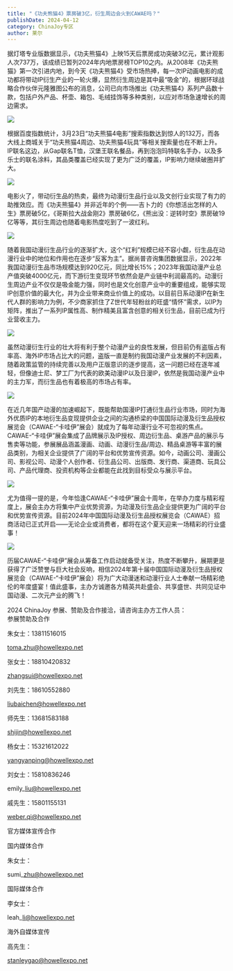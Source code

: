 ```yaml
---
title: "《功夫熊猫4》票房破3亿，衍生周边会火到CAWAE吗？"
publishDate: 2024-04-12
category: ChinaJoy专区
author: 莱尔
---
```


据灯塔专业版数据显示，《功夫熊猫4》上映15天后票房成功突破3亿元，累计观影人次737万，该成绩已暂列2024年内地票房榜TOP10之内。从2008年《功夫熊猫》第一次引进内地，到今天《功夫熊猫4》受市场热捧，每一次IP动画电影的成功都将带动IP衍生产业的一轮火爆，显然衍生周边是其中最“吸金”的，根据环球战略合作伙伴元隆雅图公布的消息，公司已向市场推出《功夫熊猫4》系列产品数十款，包括户外产品、杯壶、箱包、毛绒挂饰等多种类别，以应对市场急速增长的周边需求。

![](https://ec-net-1251389766.cos.ap-shanghai.myqcloud.com/wp-content/uploads/2024/04/20240412162139826-576x1024.jpg)

根据百度指数统计，3月23日“功夫熊猫4电影”搜索指数达到惊人的132万，而各大线上商城关于“功夫熊猫4周边、功夫熊猫4玩具”等相关搜索量也在不断上升。IP联名这边，从Gap联名T恤，汉堡王联名餐品，再到泡泡玛特联名手办，以及多乐士的联名涂料，其品类覆盖已经实现了更为广泛的覆盖，IP影响力继续破圈并扩大。

![](https://ec-net-1251389766.cos.ap-shanghai.myqcloud.com/wp-content/uploads/2024/04/20240412162143917-873x1024.jpg)

电影火了，带动衍生品的热卖，最终为动漫衍生品行业以及文创行业实现了有力的助推效应。而《功夫熊猫4》并非近年的个例——吉卜力的《你想活出怎样的人生》票房破5亿，《哥斯拉大战金刚2》票房破6亿，《熊出没：逆转时空》票房破19亿等等，其衍生周边也随着电影热度吃到了一波红利。

![](https://ec-net-1251389766.cos.ap-shanghai.myqcloud.com/wp-content/uploads/2024/04/20240412162145163.jpg)

随着我国动漫衍生品行业的逐渐扩大，这个“红利”规模已经不容小觑，衍生品在动漫行业中的地位和作用也在逐步“反客为主”。据尚普咨询集团数据显示，2022年我国动漫衍生品市场规模达到920亿元，同比增长15%；2023年我国动漫产业总产值突破4000亿元，而下游衍生变现环节依然会是产业链中利润最高的。动漫衍生周边产业不仅仅是吸金能力强，同时也是文化创意产业中的重要组成，能够实现IP创意价值的最大化，并为企业带来商业价值上的成功。以目前日系动漫IP在新生代人群的影响力为例，不少商家抓住了Z世代年轻粉丝的旺盛“情怀”需求，以IP为矩阵，推出了一系列IP属性高、制作精美且富含创意的相关衍生品，目前已成为行业营收主力。

![](https://ec-net-1251389766.cos.ap-shanghai.myqcloud.com/wp-content/uploads/2024/04/20240412162153118.jpg)

虽然动漫衍生行业的壮大将有利于整个动漫产业的良性发展，但目前仍有盗版占有率高、海外IP市场占比大的问题，盗版一直是制约我国动漫产业发展的不利因素，随着政策监管的持续完善以及用户正版意识的逐步提高，这一问题已经在逐年减轻，但像迪士尼、梦工厂为代表的欧美动漫IP以及日漫IP，依然是我国动漫产业中的主力军，而衍生品也有着极高的市场占有率。

![](https://ec-net-1251389766.cos.ap-shanghai.myqcloud.com/wp-content/uploads/2024/04/20240412162209161.jpg)

在近几年国产动漫的加速崛起下，既能帮助国漫IP打通衍生品行业市场，同时为海外优质IP的本地衍生品变现提供企业之间的沟通桥梁的中国国际动漫及衍生品授权展览会（CAWAE-“卡哇伊”展会）就成为了每年动漫行业不可忽视的焦点。CAWAE-“卡哇伊”展会集成了品牌展示及IP授权、周边衍生品、桌游产品的展示与售卖等功能，参展展品涵盖漫画、动画、动漫衍生品/周边、精品桌游等丰富的展品类别，为相关企业提供了广阔的平台和优势宣传资源。如今，动画公司、漫画公司、影视公司、动漫个人创作者、衍生品公司、出版商、发行商、渠道商、玩具公司、产品代理商、投资机构等企业都能在此找到目标受众与展示平台。

![](https://ec-net-1251389766.cos.ap-shanghai.myqcloud.com/wp-content/uploads/2024/04/20240412162214227.jpg)

尤为值得一提的是，今年恰逢CAWAE-“卡哇伊”展会十周年，在举办力度与精彩程度上，展会主办方将集中产业优势资源，为动漫及衍生品企业提供更为广阔的平台和优势宣传资源。目前2024年中国国际动漫及衍生品授权展览会（CAWAE）招商活动已正式开启——无论企业或消费者，都将在这个夏天迎来一场精彩的行业盛事！

![](https://ec-net-1251389766.cos.ap-shanghai.myqcloud.com/wp-content/uploads/2024/04/20240412162216862-866x1024.jpg)

历届CAWAE-“卡哇伊”展会从筹备工作启动就备受关注，热度不断攀升，展期更是获得了广泛赞誉与巨大社会反响，相信2024年第十届中国国际动漫及衍生品授权展览会（CAWAE-“卡哇伊”展会）将为广大动漫迷和动漫行业人士奉献一场精彩绝伦的年度盛宴！值此盛事，主办方诚邀各方精英共赴盛会、共享盛世、共同见证中国动漫、二次元产业的腾飞！

2024 ChinaJoy 参展、赞助及合作接洽，请咨询主办方工作人员：  
参展赞助及合作

朱女士：13811516015

toma.zhu@howellexpo.net

张女士：18810420832

zhangsui@howellexpo.net

刘先生：18610552880

liubaichen@howellexpo.net

师先生：13681583188

shijin@howellexpo.net

杨女士：15321612022

[yangyanping@howellexpo.net](mailto:yangyanping@howellexpo.net)

刘女士：15810836246

emily\_liu@howellexpo.net

戚先生：15801155131

[weber.qi@howellexpo.net](mailto:weber.qi@howellexpo.net)

  
官方媒体宣传合作

国内媒体合作

朱女士：

sumi\_zhu@howellexpo.net

国际媒体合作

李女士：

leah\_li@howellexpo.net

海外自媒体宣传

高先生：

stanleygao@howellexpo.net
